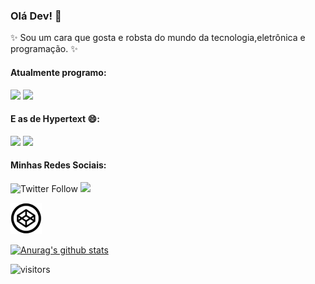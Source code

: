 ### Olá Dev! 👋

✨ Sou um cara que gosta e robsta do mundo da tecnologia,eletrônica e programação. ✨

#### Atualmente programo: 

<img src="https://img.shields.io/badge/-JavaScript-yellow"/> <img src="https://img.shields.io/badge/C%2B%2B-Arduino-brightgreen"/>

#### E as de Hypertext 😄: 

<img src="https://img.shields.io/badge/-HTML5-orange"/> <img src="https://img.shields.io/badge/-CSS3-blue"/>

#### Minhas Redes Sociais:
![Twitter Follow](https://img.shields.io/twitter/follow/Samuelllr_htcod?style=social) <a href="https://codepen.io/samuellr"><img src="https://img.shields.io/badge/-Codepen-lightgrey"/></a>

<img style="width:50px;height:50px;" src="icons/icon-codepen.png"/>

[![Anurag's github stats](https://github-readme-stats.vercel.app/api?username=samuelllr&show_icons=true)](https://github.com/anuraghazra/github-readme-stats)

![visitors](https://visitor-badge.glitch.me/badge?page_id=samuelllr/samuelllr)
